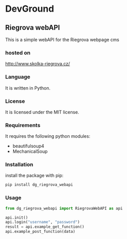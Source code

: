 # DevGround

## Riegrova webAPI

This is a simple webAPI for the Riegrova webpage cms

### hosted on

http://www.skolka-riegrova.cz/

### Language

It is written in Python.

### License

It is licensed under the MIT license.

### Requirements

It requires the following python modules:

- beautifulsoup4
- MechanicalSoup

### Installation

install the package with pip:

```bash
pip install dg_riegrova_webapi
```

### Usage

```python
from dg_riegrova_webapi import RiegrovaWebAPI as api

api.init()
api.login("username", "password")
result = api.example_get_function()
api.example_post_function(data)
```
